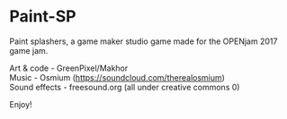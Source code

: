 # Paint-SP
Paint splashers, a game maker studio game made for the OPENjam 2017 game jam. <br />

Art & code - GreenPixel/Makhor <br />
Music - Osmium (https://soundcloud.com/therealosmium) <br />
Sound effects - freesound.org (all under creative commons 0) <br />
 
Enjoy!
